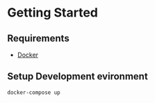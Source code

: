 # Getting Started

## Requirements

- [Docker](https://www.docker.com/get-started)

## Setup Development evironment

`docker-compose up`
